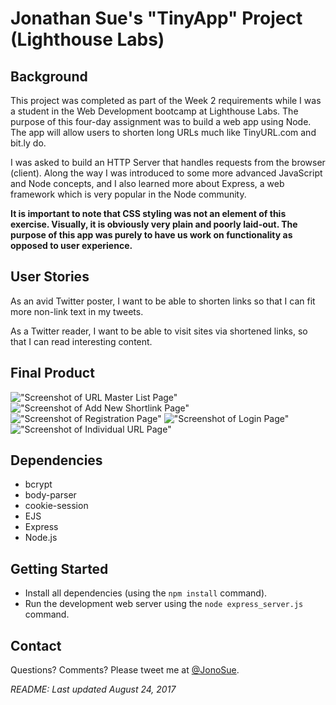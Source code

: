 # Jonathan Sue's "TinyApp" Project (Lighthouse Labs)


## Background

This project was completed as part of the Week 2 requirements while I was a student in the Web Development bootcamp at Lighthouse Labs. The purpose of this four-day assignment was to build a web app using Node. The app will allow users to shorten long URLs much like TinyURL.com and bit.ly do.

I was asked to build an HTTP Server that handles requests from the browser (client). Along the way I was introduced to some more advanced JavaScript and Node concepts, and I also learned more about Express, a web framework which is very popular in the Node community.

__It is important to note that CSS styling was not an element of this exercise. Visually, it is obviously very plain and poorly laid-out. The purpose of this app was purely to have us work on functionality as opposed to user experience.__


## User Stories

As an avid Twitter poster,
I want to be able to shorten links
so that I can fit more non-link text in my tweets.

As a Twitter reader,
I want to be able to visit sites via shortened links,
so that I can read interesting content.


## Final Product

!["Screenshot of URL Master List Page"](https://raw.githubusercontent.com/jonosue/tinyapp-project/master/docs/url-list-page.png)
!["Screenshot of Add New Shortlink Page"](https://raw.githubusercontent.com/jonosue/tinyapp-project/master/docs/new-urls-page.png)
!["Screenshot of Registration Page"](https://raw.githubusercontent.com/jonosue/tinyapp-project/master/docs/register-page.png)
!["Screenshot of Login Page"](https://raw.githubusercontent.com/jonosue/tinyapp-project/master/docs/login-page.png)
!["Screenshot of Individual URL Page"](https://raw.githubusercontent.com/jonosue/tinyapp-project/master/docs/individual-url-page.png)


## Dependencies

- bcrypt
- body-parser
- cookie-session
- EJS
- Express
- Node.js


## Getting Started

- Install all dependencies (using the `npm install` command).
- Run the development web server using the `node express_server.js` command.


## Contact

Questions? Comments? Please tweet me at [@JonoSue](http://twitter.com/JonoSue).


*README: Last updated August 24, 2017*
